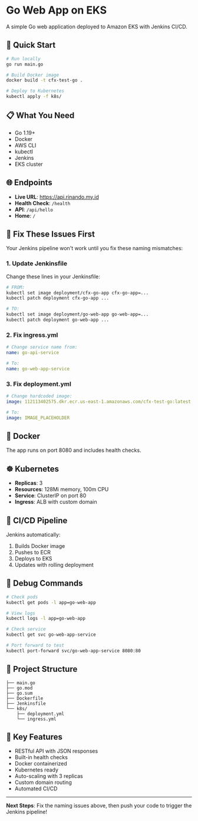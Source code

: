 # Go Web App on EKS

A simple Go web application deployed to Amazon EKS with Jenkins CI/CD.

## 🚀 Quick Start

```bash
# Run locally
go run main.go

# Build Docker image
docker build -t cfx-test-go .

# Deploy to Kubernetes
kubectl apply -f k8s/
```

## 📋 What You Need

- Go 1.19+
- Docker
- AWS CLI
- kubectl
- Jenkins
- EKS cluster

## 🌐 Endpoints

- **Live URL**: https://api.rinando.my.id
- **Health Check**: `/health`
- **API**: `/api/hello`
- **Home**: `/`

## 🔧 Fix These Issues First

Your Jenkins pipeline won't work until you fix these naming mismatches:

### 1. Update Jenkinsfile
Change these lines in your Jenkinsfile:
```bash
# FROM:
kubectl set image deployment/cfx-go-app cfx-go-app=...
kubectl patch deployment cfx-go-app ...

# TO:
kubectl set image deployment/go-web-app go-web-app=...
kubectl patch deployment go-web-app ...
```

### 2. Fix ingress.yml
```yaml
# Change service name from:
name: go-api-service

# To:
name: go-web-app-service
```

### 3. Fix deployment.yml
```yaml
# Change hardcoded image:
image: 112113402575.dkr.ecr.us-east-1.amazonaws.com/cfx-test-go:latest

# To:
image: IMAGE_PLACEHOLDER
```

## 🐳 Docker

The app runs on port 8080 and includes health checks.

## ☸️ Kubernetes

- **Replicas**: 3
- **Resources**: 128Mi memory, 100m CPU
- **Service**: ClusterIP on port 80
- **Ingress**: ALB with custom domain

## 🔄 CI/CD Pipeline

Jenkins automatically:
1. Builds Docker image
2. Pushes to ECR
3. Deploys to EKS
4. Updates with rolling deployment

## 🐛 Debug Commands

```bash
# Check pods
kubectl get pods -l app=go-web-app

# View logs
kubectl logs -l app=go-web-app

# Check service
kubectl get svc go-web-app-service

# Port forward to test
kubectl port-forward svc/go-web-app-service 8080:80
```

## 📁 Project Structure

```
├── main.go             
├── go.mod
├── go.sum
├── Dockerfile           
├── Jenkinsfile         
└── k8s/
    ├── deployment.yml   
    └── ingress.yml      
```

## 🔑 Key Features

- RESTful API with JSON responses
- Built-in health checks
- Docker containerized
- Kubernetes ready
- Auto-scaling with 3 replicas
- Custom domain routing
- Automated CI/CD

---

**Next Steps**: Fix the naming issues above, then push your code to trigger the Jenkins pipeline!
